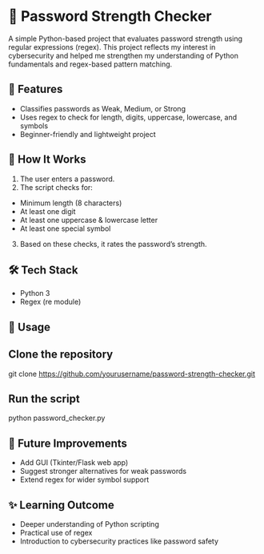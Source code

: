 # 🔐 Password Strength Checker

A simple Python-based project that evaluates password strength using regular expressions (regex). This project reflects my interest in cybersecurity and helped me strengthen my understanding of Python fundamentals and regex-based pattern matching.

## 🚀 Features
- Classifies passwords as Weak, Medium, or Strong
- Uses regex to check for length, digits, uppercase, lowercase, and symbols
- Beginner-friendly and lightweight project

## 📖 How It Works
1. The user enters a password.
2.  The script checks for:
  - Minimum length (8 characters)
  - At least one digit
  - At least one uppercase & lowercase letter
  - At least one special symbol
3. Based on these checks, it rates the password’s strength.

## 🛠️ Tech Stack
- Python 3
- Regex (re module)

## 📂 Usage

## Clone the repository
git clone https://github.com/yourusername/password-strength-checker.git  

## Run the script
python password_checker.py


## 🔮 Future Improvements
- Add GUI (Tkinter/Flask web app)
- Suggest stronger alternatives for weak passwords
- Extend regex for wider symbol support

## ✨ Learning Outcome
- Deeper understanding of Python scripting
- Practical use of regex
- Introduction to cybersecurity practices like password safety
